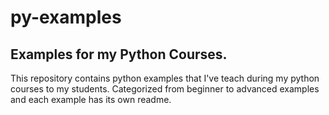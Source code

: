 # py-examples
Examples for my Python Courses.
---
This repository contains python examples that I've teach during my python courses to my students.
Categorized from beginner to advanced examples and each example has its own readme.
